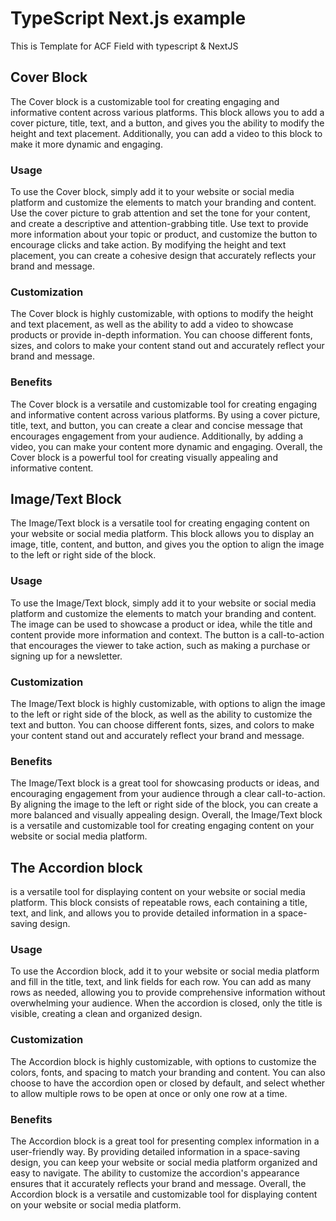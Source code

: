# TypeScript Next.js example

This is Template for ACF Field with typescript & NextJS





## Cover Block

The Cover block is a customizable tool for creating engaging and informative content across various platforms. This block allows you to add a cover picture, title, text, and a button, and gives you the ability to modify the height and text placement. Additionally, you can add a video to this block to make it more dynamic and engaging.

### Usage

To use the Cover block, simply add it to your website or social media platform and customize the elements to match your branding and content. Use the cover picture to grab attention and set the tone for your content, and create a descriptive and attention-grabbing title. Use text to provide more information about your topic or product, and customize the button to encourage clicks and take action. By modifying the height and text placement, you can create a cohesive design that accurately reflects your brand and message.

### Customization

The Cover block is highly customizable, with options to modify the height and text placement, as well as the ability to add a video to showcase products or provide in-depth information. You can choose different fonts, sizes, and colors to make your content stand out and accurately reflect your brand and message.

### Benefits

The Cover block is a versatile and customizable tool for creating engaging and informative content across various platforms. By using a cover picture, title, text, and button, you can create a clear and concise message that encourages engagement from your audience. Additionally, by adding a video, you can make your content more dynamic and engaging. Overall, the Cover block is a powerful tool for creating visually appealing and informative content.

## Image/Text Block

The Image/Text block is a versatile tool for creating engaging content on your website or social media platform. This block allows you to display an image, title, content, and button, and gives you the option to align the image to the left or right side of the block.

### Usage

To use the Image/Text block, simply add it to your website or social media platform and customize the elements to match your branding and content. The image can be used to showcase a product or idea, while the title and content provide more information and context. The button is a call-to-action that encourages the viewer to take action, such as making a purchase or signing up for a newsletter.

### Customization

The Image/Text block is highly customizable, with options to align the image to the left or right side of the block, as well as the ability to customize the text and button. You can choose different fonts, sizes, and colors to make your content stand out and accurately reflect your brand and message.

### Benefits

The Image/Text block is a great tool for showcasing products or ideas, and encouraging engagement from your audience through a clear call-to-action. By aligning the image to the left or right side of the block, you can create a more balanced and visually appealing design. Overall, the Image/Text block is a versatile and customizable tool for creating engaging content on your website or social media platform.



## The Accordion block
is a versatile tool for displaying content on your website or social media platform. This block consists of repeatable rows, each containing a title, text, and link, and allows you to provide detailed information in a space-saving design.

### Usage
To use the Accordion block, add it to your website or social media platform and fill in the title, text, and link fields for each row. You can add as many rows as needed, allowing you to provide comprehensive information without overwhelming your audience. When the accordion is closed, only the title is visible, creating a clean and organized design.

### Customization
The Accordion block is highly customizable, with options to customize the colors, fonts, and spacing to match your branding and content. You can also choose to have the accordion open or closed by default, and select whether to allow multiple rows to be open at once or only one row at a time.

### Benefits
The Accordion block is a great tool for presenting complex information in a user-friendly way. By providing detailed information in a space-saving design, you can keep your website or social media platform organized and easy to navigate. The ability to customize the accordion's appearance ensures that it accurately reflects your brand and message. Overall, the Accordion block is a versatile and customizable tool for displaying content on your website or social media platform.
